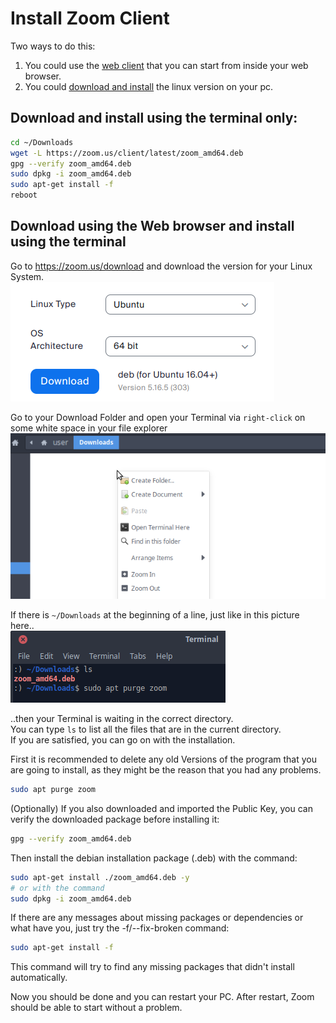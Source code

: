 # Install Zoom Client

Two ways to do this:
1. You could use the [web client](https://zoom.us/signin#/login) that you can start from inside your web browser.
2. You could [download and install](https://itsfoss.com/zoom-ubuntu/) the linux version on your pc.


## Download and install using the terminal only:
```bash
cd ~/Downloads
wget -L https://zoom.us/client/latest/zoom_amd64.deb
gpg --verify zoom_amd64.deb
sudo dpkg -i zoom_amd64.deb
sudo apt-get install -f
reboot
```


## Download using the Web browser and install using the terminal
Go to https://zoom.us/download and download the version for your Linux System.  
![](pics/zoom1.png)  

Go to your Download Folder and open your Terminal via `right-click` on some white space in your file explorer  
![](pics/right-click.png)

If there is `~/Downloads` at the beginning of a line, just like in this picture here..  
![](pics/terminal1.png)

..then your Terminal is waiting in the correct directory.  
You can type `ls` to list all the files that are in the current directory.  
If you are satisfied, you can go on with the installation.  

First it is recommended to delete any old Versions of the program that you are going to install, as they might be the reason that you had any problems.
```bash
sudo apt purge zoom
```

(Optionally) If you also downloaded and imported the Public Key, you can verify the downloaded package before installing it:
```bash
gpg --verify zoom_amd64.deb
```

Then install the debian installation package (.deb) with the command:
```bash
sudo apt-get install ./zoom_amd64.deb -y
# or with the command
sudo dpkg -i zoom_amd64.deb
```

If there are any messages about missing packages or dependencies or what have you, just try the -f/--fix-broken command:
```bash
sudo apt-get install -f
```
This command will try to find any missing packages that didn't install automatically.

Now you should be done and you can restart your PC.
After restart, Zoom should be able to start without a problem.
